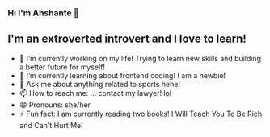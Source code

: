 ### Hi I'm Ahshante 👋

## I'm an extroverted introvert and I love to learn!

- 🔭 I’m currently working on my life! Trying to learn new skills and building a better future for myself!
- 🌱 I’m currently learning about frontend coding! I am a newbie!
- 💬 Ask me about anything related to sports hehe!
- 📫 How to reach me: ... contact my lawyer! lol
- 😄 Pronouns: she/her
- ⚡ Fun fact: I am currently reading two books! I Will Teach You To Be Rich and Can't Hurt Me!
